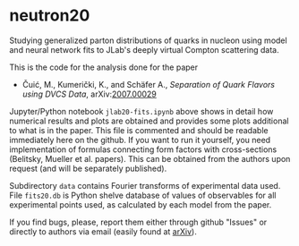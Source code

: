 # neutron20

Studying generalized parton distributions of quarks in nucleon using 
model and neural network fits to JLab's deeply virtual Compton scattering data.


This is the code for the analysis done for the paper

   * Čuić, M., Kumerički, K., and Schäfer A.,  _Separation of Quark Flavors using DVCS Data_, arXiv:[2007.00029](https://arxiv.org/abs/2007.00029)

Jupyter/Python notebook ``jlab20-fits.ipynb``  above shows in detail how numerical results
and plots are obtained and provides some plots additional to what is in the paper.
This file is commented and should be readable immediately here on
the github. If you want to run it yourself, you need implementation of formulas
connecting form factors with cross-sections (Belitsky, Mueller et al. papers).
This can be obtained from the authors upon request (and will be separately
published).

Subdirectory ``data`` contains Fourier transforms of experimental data used.
File ``fits20.db`` is Python shelve database of values of observables for all experimental
points used, as calculated by each model from the paper.

If you find bugs, please, report them either through github "Issues" or directly to
authors via email (easily found at [arXiv](http://arXiv.org)).
